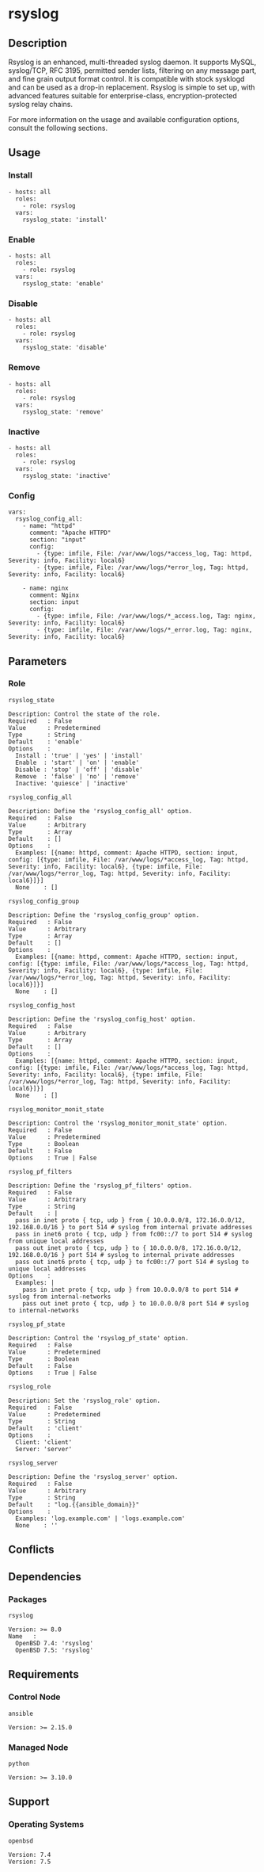 # rsyslog

## Description

Rsyslog is an enhanced, multi-threaded syslog daemon. It supports MySQL,
syslog/TCP, RFC 3195, permitted sender lists, filtering on any message part, and
fine grain output format control. It is compatible with stock sysklogd and can
be used as a drop-in replacement. Rsyslog is simple to set up, with advanced
features suitable for enterprise-class, encryption-protected syslog relay chains.

For more information on the usage and available configuration options,
consult the following sections.

## Usage

### Install

```
- hosts: all
  roles:
    - role: rsyslog
  vars:
    rsyslog_state: 'install'
```

### Enable

```
- hosts: all
  roles:
    - role: rsyslog
  vars:
    rsyslog_state: 'enable'
```

### Disable

```
- hosts: all
  roles:
    - role: rsyslog
  vars:
    rsyslog_state: 'disable'
```

### Remove

```
- hosts: all
  roles:
    - role: rsyslog
  vars:
    rsyslog_state: 'remove'
```

### Inactive

```
- hosts: all
  roles:
    - role: rsyslog
  vars:
    rsyslog_state: 'inactive'
```

### Config

```
vars:
  rsyslog_config_all:
    - name: "httpd"
      comment: "Apache HTTPD"
      section: "input"
      config:
        - {type: imfile, File: /var/www/logs/*access_log, Tag: httpd, Severity: info, Facility: local6}
        - {type: imfile, File: /var/www/logs/*error_log, Tag: httpd, Severity: info, Facility: local6}

    - name: nginx
      comment: Nginx
      section: input
      config:
        - {type: imfile, File: /var/www/logs/*_access.log, Tag: nginx, Severity: info, Facility: local6}
        - {type: imfile, File: /var/www/logs/*_error.log, Tag: nginx, Severity: info, Facility: local6}
```

## Parameters

### Role

`rsyslog_state`

    Description: Control the state of the role.
    Required   : False
    Value      : Predetermined
    Type       : String
    Default    : 'enable'
    Options    :
      Install : 'true' | 'yes' | 'install'
      Enable  : 'start' | 'on' | 'enable'
      Disable : 'stop' | 'off' | 'disable'
      Remove  : 'false' | 'no' | 'remove'
      Inactive: 'quiesce' | 'inactive'

`rsyslog_config_all`

    Description: Define the 'rsyslog_config_all' option.
    Required   : False
    Value      : Arbitrary
    Type       : Array
    Default    : []
    Options    :
      Examples: [{name: httpd, comment: Apache HTTPD, section: input, config: [{type: imfile, File: /var/www/logs/*access_log, Tag: httpd, Severity: info, Facility: local6}, {type: imfile, File: /var/www/logs/*error_log, Tag: httpd, Severity: info, Facility: local6}]}]
      None    : []

`rsyslog_config_group`

    Description: Define the 'rsyslog_config_group' option.
    Required   : False
    Value      : Arbitrary
    Type       : Array
    Default    : []
    Options    :
      Examples: [{name: httpd, comment: Apache HTTPD, section: input, config: [{type: imfile, File: /var/www/logs/*access_log, Tag: httpd, Severity: info, Facility: local6}, {type: imfile, File: /var/www/logs/*error_log, Tag: httpd, Severity: info, Facility: local6}]}]
      None    : []

`rsyslog_config_host`

    Description: Define the 'rsyslog_config_host' option.
    Required   : False
    Value      : Arbitrary
    Type       : Array
    Default    : []
    Options    :
      Examples: [{name: httpd, comment: Apache HTTPD, section: input, config: [{type: imfile, File: /var/www/logs/*access_log, Tag: httpd, Severity: info, Facility: local6}, {type: imfile, File: /var/www/logs/*error_log, Tag: httpd, Severity: info, Facility: local6}]}]
      None    : []

`rsyslog_monitor_monit_state`

    Description: Control the 'rsyslog_monitor_monit_state' option.
    Required   : False
    Value      : Predetermined
    Type       : Boolean
    Default    : False
    Options    : True | False

`rsyslog_pf_filters`

    Description: Define the 'rsyslog_pf_filters' option.
    Required   : False
    Value      : Arbitrary
    Type       : String
    Default    : |
      pass in inet proto { tcp, udp } from { 10.0.0.0/8, 172.16.0.0/12, 192.168.0.0/16 } to port 514 # syslog from internal private addresses
      pass in inet6 proto { tcp, udp } from fc00::/7 to port 514 # syslog from unique local addresses
      pass out inet proto { tcp, udp } to { 10.0.0.0/8, 172.16.0.0/12, 192.168.0.0/16 } port 514 # syslog to internal private addresses
      pass out inet6 proto { tcp, udp } to fc00::/7 port 514 # syslog to unique local addresses
    Options    :
      Examples: |
        pass in inet proto { tcp, udp } from 10.0.0.0/8 to port 514 # syslog from internal-networks
        pass out inet proto { tcp, udp } to 10.0.0.0/8 port 514 # syslog to internal-networks

`rsyslog_pf_state`

    Description: Control the 'rsyslog_pf_state' option.
    Required   : False
    Value      : Predetermined
    Type       : Boolean
    Default    : False
    Options    : True | False

`rsyslog_role`

    Description: Set the 'rsyslog_role' option.
    Required   : False
    Value      : Predetermined
    Type       : String
    Default    : 'client'
    Options    :
      Client: 'client'
      Server: 'server'

`rsyslog_server`

    Description: Define the 'rsyslog_server' option.
    Required   : False
    Value      : Arbitrary
    Type       : String
    Default    : "log.{{ansible_domain}}"
    Options    :
      Examples: 'log.example.com' | 'logs.example.com'
      None    : ''

## Conflicts

## Dependencies

### Packages

`rsyslog`

    Version: >= 8.0
    Name   :
      OpenBSD 7.4: 'rsyslog'
      OpenBSD 7.5: 'rsyslog'

## Requirements

### Control Node

`ansible`

    Version: >= 2.15.0

### Managed Node

`python`

    Version: >= 3.10.0

## Support

### Operating Systems

`openbsd`

    Version: 7.4
    Version: 7.5
